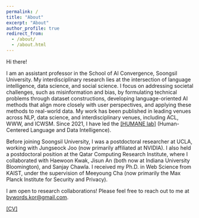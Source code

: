 ```yaml
---
permalink: /
title: "About"
excerpt: "About"
author_profile: true
redirect_from:
  - /about/
  - /about.html
---
```


Hi there!

I am an assistant professor in the School of AI Convergence, Soongsil University. My interdisciplinary research lies at the intersection of language intelligence, data science, and social science. I focus on addressing societal challenges, such as misinformation and bias, by formulating technical problems through dataset constructions, developing language-oriented AI methods that align more closely with user perspectives, and applying these methods to real-world data. My work has been published in leading venues across NLP, data science, and interdisciplinary venues, including ACL, WWW, and ICWSM. Since 2021, I have led the [[HUMANE lab]](https://ssu-humane.github.io) (Human-Centered Language and Data Intelligence).

Before joining Soongsil University, I was a postdoctoral researcher at UCLA, working with Jungseock Joo (now primarily affiliated at NVIDIA). I also held a postdoctoral position at the Qatar Computing Research Institute, where I collaborated with Haewoon Kwak, Jisun An (both now at Indiana University Bloomington), and Sanjay Chawla. I received my Ph.D. in Web Science from KAIST, under the supervision of Meeyoung Cha (now primarily the Max Planck Institute for Security and Privacy).

I am open to research collaborations! Please feel free to reach out to me at bywords.kor@gmail.com.

[\[CV\]](/files/Kunwoo_CV.pdf)


<!--- 
# News

{% for post in site.news reversed %}
  {% include archive-single-news.html %}
{% endfor %}
-->
